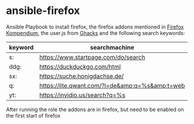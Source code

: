 # ansible-firefox
Ansible Playbook to install firefox, the firefox addons mentioned in [Firefox Kompendium](https://www.kuketz-blog.de/firefox-ein-browser-fuer-datenschutzbewusste-firefox-kompendium-teil1/), the user.js from [Ghacks](https://github.com/ghacksuserjs/ghacks-user.js) and the following search keywords:

| keyword | searchmachine                                   |
|---------|-------------------------------------------------|
| s:      | https://www.startpage.com/do/search             |
| ddg:    | https://duckduckgo.com/html                     |
| sx:     | https://suche.honigdachse.de/                   |
| q:      | https://lite.qwant.com/?l=de&amp;q=%s&amp;t=web |
| yt:     | https://invidio.us/search?q=%s                  |

After running the role the addons are in firefox, but need to be enabled on the first start of firefox
